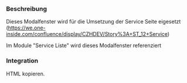 ### Beschreibung
Dieses Modalfenster wird für die Umsetzung der Service Seite eigesetzt (https://we.one-inside.com/confluence/display/CZHDEV/Story%3A+ST_12+Service)

Im Module "Service Liste" wird dieses Modalfenster referenziert

### Integration


HTML kopieren.

